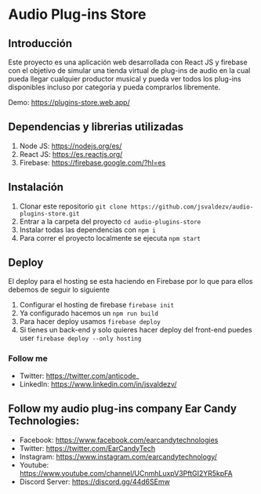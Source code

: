 # Audio Plug-ins Store

## Introducción

Este proyecto es una aplicación web desarrollada con React JS y firebase con el objetivo de simular una tienda virtual de plug-ins de audio en la cual pueda llegar cualquier productor musical y pueda ver todos los plug-ins disponibles incluso por categoria y pueda comprarlos libremente.

Demo: https://plugins-store.web.app/

## Dependencias y librerias utilizadas

1. Node JS: https://nodejs.org/es/
2. React JS: https://es.reactjs.org/
3. Firebase: https://firebase.google.com/?hl=es

## Instalación

1. Clonar este repositorio `git clone https://github.com/jsvaldezv/audio-plugins-store.git`
2. Entrar a la carpeta del proyecto `cd audio-plugins-store`
3. Instalar todas las dependencias con `npm i`
4. Para correr el proyecto localmente se ejecuta `npm start`

## Deploy

El deploy para el hosting se esta haciendo en Firebase por lo que para ellos debemos de seguir lo siguiente

1. Configurar el hosting de firebase `firebase init`
2. Ya configurado hacemos un `npm run build`
3. Para hacer deploy usamos `firebase deploy`
4. Si tienes un back-end y solo quieres hacer deploy del front-end puedes user `firebase deploy --only hosting`

### Follow me

- Twitter: https://twitter.com/anticode_
- LinkedIn: https://www.linkedin.com/in/jsvaldezv/

## Follow my audio plug-ins company Ear Candy Technologies: 

- Facebook: https://www.facebook.com/earcandytechnologies 
- Twitter: https://twitter.com/EarCandyTech 
- Instagram: https://www.instagram.com/earcandytechnology/ 
- Youtube: https://www.youtube.com/channel/UCnmhLuxpV3PftGI2YR5kpFA 
- Discord Server: https://discord.gg/44d6SEmw
